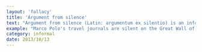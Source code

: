 ```yaml
---
layout: 'fallacy'
title: 'Argument from silence'
text: "Argument from silence (Latin: argumentum ex silentio) is an informal fallacy that express a conclusion that is based on the absence of statements in historical documents, rather than on presence."
example: "Marco Polo's travel journals are silent on the Great Wall of China, which some believe is evidence of his never having visited the country."
category: informal
date: 2013/10/13
---
```

